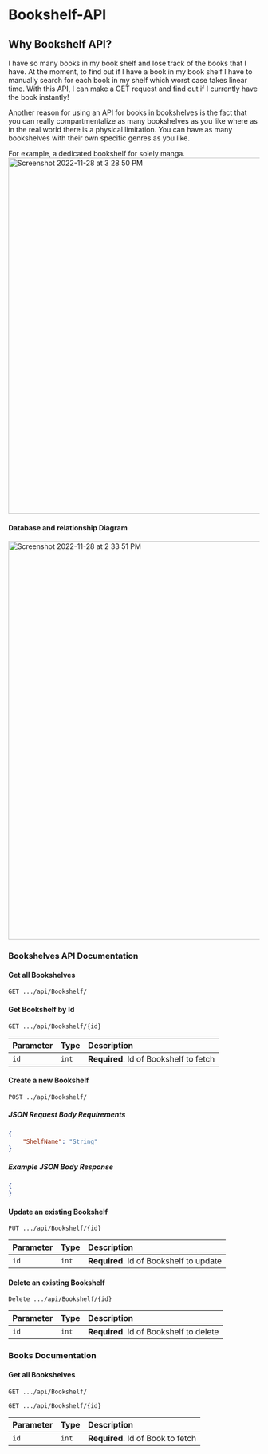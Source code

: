 # Bookshelf-API

## Why Bookshelf API?

I have so many books in my book shelf and lose track of the books that I have. At the moment, to find out if I have a book in my book shelf I have to manually search for each book in my shelf which worst case takes linear time. With this API, I can make a GET request and find out if I currently have the book instantly!

Another reason for using an API for books in bookshelves is the fact that you can really compartmentalize as many bookshelves as you like where as in the real world there is a physical limitation. You can have as many bookshelves with their own specific genres as you like. 

For example, a dedicated bookshelf for solely manga. 
<img width="714" alt="Screenshot 2022-11-28 at 3 28 50 PM" src="https://user-images.githubusercontent.com/24259728/204374549-02d28641-46f4-45f0-b9e3-f40f0716c0c9.png">


#### Database and relationship Diagram
<img width="799" alt="Screenshot 2022-11-28 at 2 33 51 PM" src="https://user-images.githubusercontent.com/24259728/204365009-8bced4b3-a6fd-4da4-b73e-6d3f208ff649.png">

### Bookshelves API Documentation

#### Get all Bookshelves

```
GET .../api/Bookshelf/
```

#### Get Bookshelf by Id

```http
GET .../api/Bookshelf/{id}
```

| Parameter | Type     | Description                       |
| :-------- | :------- | :-------------------------------- |
| `id`      | `int`    | **Required**. Id of Bookshelf to fetch |

#### Create a new Bookshelf

```http
POST ../api/Bookshelf/
```

##### JSON Request Body Requirements

```json
{
    "ShelfName": "String"
}
```

##### Example JSON Body Response

```json
{
}
```


#### Update an existing Bookshelf

```http
PUT .../api/Bookshelf/{id}
```

| Parameter | Type     | Description                       |
| :-------- | :------- | :-------------------------------- |
| `id`      | `int`    | **Required**. Id of Bookshelf to update|

#### Delete an existing Bookshelf

```http
Delete .../api/Bookshelf/{id}
```

| Parameter | Type     | Description                       |
| :-------- | :------- | :-------------------------------- |
| `id`      | `int` | **Required**. Id of Bookshelf to delete |

### Books Documentation

#### Get all Bookshelves

```http
GET .../api/Bookshelf/
```

```http
GET .../api/Bookshelf/{id}
```

| Parameter | Type     | Description                       |
| :-------- | :------- | :-------------------------------- |
| `id`      | `int` | **Required**. Id of Book to fetch |
